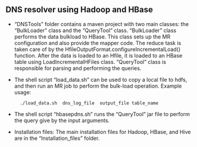 DNS resolver using Hadoop and HBase
----------------------------------------

* “DNSTools”  folder  contains   a   maven   project   with   two   main   classes:   the
“BulkLoader”   class   and   the   “QueryTool”   class. “BulkLoader” class performs the data bulk­load to HBase. This class sets up the
MR configuration and also provide the mapper code. The reduce task is taken care of
by the   HfileOutputFormat.configureIncrementalLoad() function. After the data is
loaded   to   an   Hfile,   it   is   loaded   to   an   HBase   table   using   LoadIncrementalHFiles
class.
“QueryTool”
class is responsible for parsing and performing the queries.

* The shell script  “load_data.sh”  can be used to copy a local file to hdfs, and
then   run   an   MR   job   to   perform   the   bulk-load   operation. Example usage:

		./load_data.sh  dns_log_file  output_file table_name 

* The shell script “hbase­pdns.sh” runs the “QueryTool” jar file to perform
the query give by the input arguments.

* Installation   files:  The   main   installation   files   for   Hadoop,   HBase,   and   Hive are in the “Installation_files” folder. 
